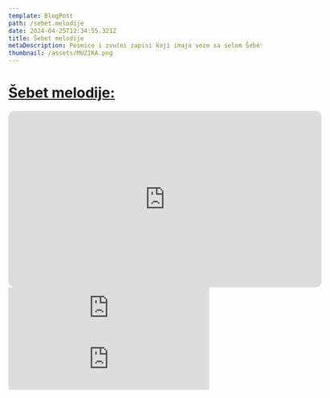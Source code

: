 ```yaml
---
template: BlogPost
path: /sebet.melodije
date: 2024-04-25T12:34:55.321Z
title: Šebet melodije
metaDescription: Pesmice i zvučni zapisi koji imaju veze sa selom Šebet
thumbnail: /assets/MUZIKA.png
---
```

# [Šebet melodije:](https://podcastle.ai/show/nlo-sleteo-u-šebet-KVKcOX4h)

<iframe style="border-radius:12px" src="https://open.spotify.com/embed/episode/5WGS6zbT0iDaphjBhFmOFb/video?utm_source=generator" width="624" height="351" frameBorder="0" allowfullscreen="" allow="autoplay; clipboard-write; encrypted-media; fullscreen; picture-in-picture" loading="lazy"></iframe>

<iframe src="https://podcasters.spotify.com/pod/show/sebet/embed/episodes/OJ-IVANO-TI-DEVOJKE-e2isbns/a-ab73i6t" height="102px" width="400px" frameborder="0" scrolling="no"></iframe>

<iframe src="https://podcasters.spotify.com/pod/show/sebet/embed/episodes/CRKVU-GRADI-JAGODA-DEVOJKA-e2isds5/a-ab73mvp" height="102px" width="400px" frameborder="0" scrolling="no"></iframe>
